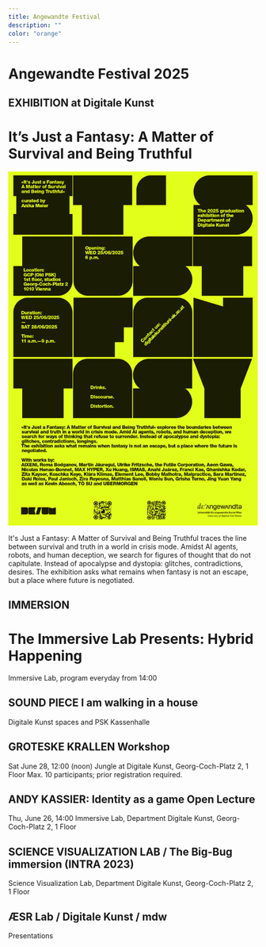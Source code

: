 ```yaml
---
title: Angewandte Festival
description: ""
color: "orange"
---
```

# Angewandte Festival 2025

## EXHIBITION at Digitale Kunst
# It’s Just a Fantasy: A Matter of Survival and Being Truthful

![](./its-just-a-fantasy-poster.jpg)

It's Just a Fantasy: A Matter of Survival and Being Truthful traces the line between survival and truth in a world in crisis mode. Amidst AI agents, robots, and human deception, we search for figures of thought that do not capitulate. Instead of apocalypse and dystopia: glitches, contradictions, desires. The exhibition asks what remains when fantasy is not an escape, but a place where future is negotiated. 

## IMMERSION
# The Immersive Lab Presents: Hybrid Happening

Immersive Lab, program everyday from 14:00

## SOUND PIECE I am walking in a house

Digitale Kunst spaces and PSK Kassenhalle

## GROTESKE KRALLEN Workshop

Sat June 28, 12:00 (noon)
Jungle at Digitale Kunst, Georg-Coch-Platz 2, 1 Floor
Max. 10 participants; prior registration required.

## ANDY KASSIER: Identity as a game Open Lecture

Thu, June 26, 14:00
Immersive Lab, Department Digitale Kunst, Georg-Coch-Platz 2, 1 Floor

## SCIENCE VISUALIZATION LAB / The Big-Bug immersion (INTRA 2023)

Science Visualization Lab, Department Digitale Kunst, Georg-Coch-Platz 2, 1 Floor

## ÆSR Lab / Digitale Kunst / mdw 
Presentations







<!--

## TAVOLATA. On standing out and fitting in

26.06. – 29.06.2024

In the contemporary era, the acknowledgment and appreciation of diversity are widely embraced, yet adhering to societal norms might be perceived as an onerous obligation. In contrast, inclusion represents the act of embracing and understanding others. The Digital Art Table engages in conversations about how to negotiate cultural norms while maintaining our uniqueness. We skillfully balance the act of conforming to social expectations while still expressing our individuality. The round table, an enduring emblem of egalitarianism, fosters discourse and cooperation. Every artwork here holds significance and leads to innovative solutions and a more profound comprehension. You are cordially invited to experience the fusion of artistic expression, culinary delights, and emotional ambiance. The Digital Art Table is available daily starting at 1 p.m. Every day during the festival's operating hours, as well as at different sites within the Angewandte. WELCOME, HAVE YOU MADE A TABLE RESERVATION?

# Collaborative projects

Ferdinand Doblhammer, Hartwin Haselbauer, Lea Karnutsch, Moritz Wunderwald, Thomas Felder, Martina Fröschl, Michael Bachhofer, Nicolaj Kirisits, Mel E. Logan, Sara De Santis, Emanuel Andel, Marie-Claude Poulin, and Patrícia J. Reis.

# Artworks

Mahdi Bakhshi with Golara Ghofrani, Yazdan Asadi & Reihaneh Kosari Mehr, Margo Dubovska, Element Lee, Isidor Forster, Lea Gander, Aisel Gulieva, Franci Kas, Zita Kayser, Kiarer Kristler, David Obradović, Alena Prinz, Rage, Matthias Sanoll, the Futile Corporation, and Moritz Wunderwald.

# Locations

Public space at Georg-Coch-Platz<br/>
Basement, SR35<br/>
Mezzanine: Kassenhalle, APL<br/>
First floor, Department of Digitale Kunst<br/>

# Opening Hours for artworks

daily 11.00 – 21.00

<br/>
<br/>
-->
